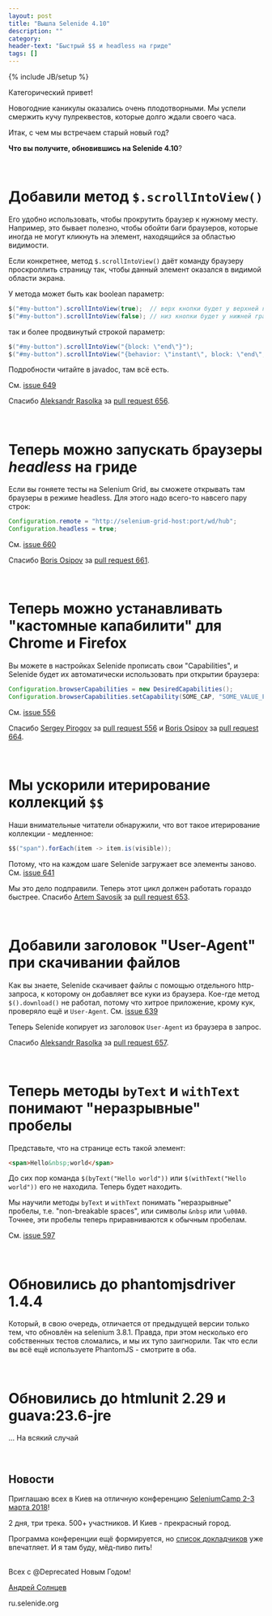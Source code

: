 ```yaml
---
layout: post
title: "Вышла Selenide 4.10"
description: ""
category:
header-text: "Быстрый $$ и headless на гриде"
tags: []
---
```

{% include JB/setup %}
 
Категорический привет!

Новогодние каникулы оказались очень плодотворными. Мы успели смержить кучу пулреквестов, которые долго ждали своего часа. 

Итак, с чем мы встречаем старый новый год?

**Что вы получите, обновившись на Selenide 4.10**?

<br>

# Добавили метод `$.scrollIntoView()`

Его удобно использовать, чтобы прокрутить браузер к нужному месту. 
Например, это бывает полезно, чтобы обойти баги браузеров, которые иногда не могут кликнуть на элемент, находящийся за областью видимости.

Если конкретнее, метод `$.scrollIntoView()` даёт команду браузеру проскроллить страницу так, чтобы данный элемент оказался в видимой области экрана.

У метода может быть как boolean параметр:

```java
$("#my-button").scrollIntoView(true);  // верх кнопки будет у верхней границы видимой области
$("#my-button").scrollIntoView(false); // низ кнопки будет у нижней границы видимой области
```

так и более продвинутый строкой параметр:
```java
$("#my-button").scrollIntoView("{block: \"end\"}");
$("#my-button").scrollIntoView("{behavior: \"instant\", block: \"end\", inline: \"nearest\"}");
```

Подробности читайте в javadoc, там всё есть. 

См. [issue 649](https://github.com/codeborne/selenide/issues/649)

Спасибо [Aleksandr Rasolka](https://github.com/rosolko) за [pull request 656](https://github.com/codeborne/selenide/pull/656). 

<br>

# Теперь можно запускать браузеры _headless_ на гриде

Если вы гоняете тесты на Selenium Grid, вы сможете открывать там браузеры в режиме headless.
Для этого надо всего-то навсего пару строк:

```java
Configuration.remote = "http://selenium-grid-host:port/wd/hub";
Configuration.headless = true;
```

См. [issue 660](https://github.com/codeborne/selenide/issues/660)

Спасибо [Boris Osipov](https://github.com/BorisOsipov) за [pull request 661](https://github.com/codeborne/selenide/pull/661). 

<br>

# Теперь можно устанавливать "кастомные капабилити" для Chrome и Firefox

Вы можете в настройках Selenide прописать свои "Capabilities", и Selenide будет их автоматически использовать при открытии браузера:

```java
Configuration.browserCapabilities = new DesiredCapabilities();
Configuration.browserCapabilities.setCapability(SOME_CAP, "SOME_VALUE_FROM_CONFIGURATION");
```

См. [issue 556](https://github.com/codeborne/selenide/issues/556)

Спасибо [Sergey Pirogov](https://github.com/SergeyPirogov) за [pull request 556](https://github.com/codeborne/selenide/pull/556)
 и [Boris Osipov](https://github.com/BorisOsipov) за [pull request 664](https://github.com/codeborne/selenide/pull/664). 

<br>

# Мы ускорили итерирование коллекций `$$`

Наши внимательные читатели обнаружили, что вот такое итерирование коллекции - медленное:
           
```java
$$("span").forEach(item -> item.is(visible));
```

Потому, что на каждом шаге Selenide загружает все элементы заново. 
См. [issue 641](https://github.com/codeborne/selenide/issues/641)

Мы это дело подправили. Теперь этот цикл должен работать гораздо быстрее.
Спасибо [Artem Savosik](https://github.com/CaBocuk) за [pull request 653](https://github.com/codeborne/selenide/pull/653). 

<br>

# Добавили заголовок "User-Agent" при скачивании файлов

Как вы знаете, Selenide скачивает файлы с помощью отдельного http-запроса, к которому он добавляет все куки из браузера.
Кое-где метод `$().download()` не работал, потому что хитрое приложение, крому кук, проверяло ещё и `User-Agent`. 
См. [issue 639](https://github.com/codeborne/selenide/issues/639)

Теперь Selenide копирует из заголовок `User-Agent` из браузера в запрос. 

Спасибо [Aleksandr Rasolka](https://github.com/rosolko) за [pull request 657](https://github.com/codeborne/selenide/pull/657). 

<br>

# Теперь методы `byText` и `withText` понимают "неразрывные" пробелы

Представьте, что на странице есть такой элемент:
```html
<span>Hello&nbsp;world</span>
```

До сих пор команда `$(byText("Hello world"))` или `$(withText("Hello world"))` его не находила. Теперь будет находить.

Мы научили методы `byText` и `withText` понимать "неразрывные" пробелы, т.е. "non-breakable spaces", или символы `&nbsp` или `\u00A0`.
Точнее, эти пробелы теперь приравниваются к обычным пробелам. 

См. [issue 597](https://github.com/codeborne/selenide/issues/597)

<br>

# Обновились до phantomjsdriver 1.4.4

Который, в свою очередь, отличается от предыдущей версии только тем, что обновлён на selenium 3.8.1.
Правда, при этом несколько его собственных тестов сломались, и мы их тупо заигнорили. 
Так что если вы всё ещё используете PhantomJS - смотрите в оба.  

<br>

# Обновились до htmlunit 2.29 и guava:23.6-jre

... На всякий случай

<br>

## Новости

Приглашаю всех в Киев на отличную конференцию [SeleniumCamp 2-3 марта 2018](https://seleniumcamp.com/)!

2 дня, три трека. 500+ участников. И Киев - прекрасный город. 

Программа конференции ещё формируется, но [список докладчиков](https://seleniumcamp.com/speakers/) уже впечатляет. И я там буду, мёд-пиво пить! 

<br>
Всех с @Deprecated Новым Годом! 
<br>

[Андрей Солнцев](http://asolntsev.github.io/)

ru.selenide.org
